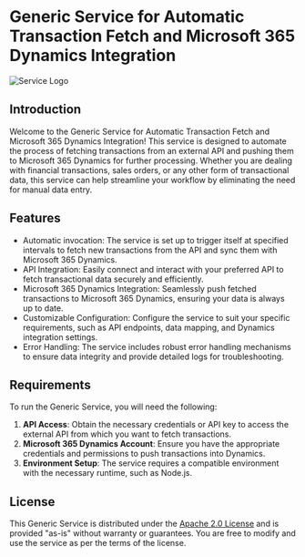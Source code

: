 # Generic Service for Automatic Transaction Fetch and Microsoft 365 Dynamics Integration

![Service Logo](service_logo.png)

## Introduction

Welcome to the Generic Service for Automatic Transaction Fetch and Microsoft 365 Dynamics Integration! This service is designed to automate the process of fetching transactions from an external API and pushing them to Microsoft 365 Dynamics for further processing. Whether you are dealing with financial transactions, sales orders, or any other form of transactional data, this service can help streamline your workflow by eliminating the need for manual data entry.

## Features

- Automatic invocation: The service is set up to trigger itself at specified intervals to fetch new transactions from the API and sync them with Microsoft 365 Dynamics.
- API Integration: Easily connect and interact with your preferred API to fetch transactional data securely and efficiently.
- Microsoft 365 Dynamics Integration: Seamlessly push fetched transactions to Microsoft 365 Dynamics, ensuring your data is always up to date.
- Customizable Configuration: Configure the service to suit your specific requirements, such as API endpoints, data mapping, and Dynamics integration settings.
- Error Handling: The service includes robust error handling mechanisms to ensure data integrity and provide detailed logs for troubleshooting.

## Requirements

To run the Generic Service, you will need the following:

1. **API Access**: Obtain the necessary credentials or API key to access the external API from which you want to fetch transactions.
2. **Microsoft 365 Dynamics Account**: Ensure you have the appropriate credentials and permissions to push transactions into Dynamics.
3. **Environment Setup**: The service requires a compatible environment with the necessary runtime, such as Node.js.

## License

This Generic Service is distributed under the [Apache 2.0 License](LICENSE) and is provided "as-is" without warranty or guarantees. You are free to modify and use the service as per the terms of the license.
